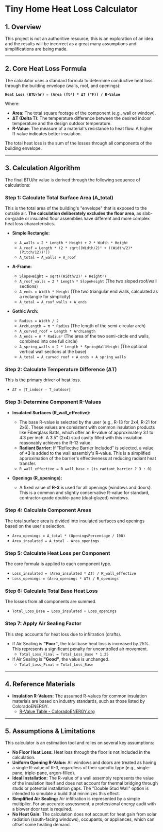 # Tiny Home Heat Loss Calculator

## 1. Overview

This project is not an authoritive resource, this is an exploration of an idea and the results will be incorrect as a great many assumptions and simplifications are being made.

---

## 2. Core Heat Loss Formula

The calculator uses a standard formula to determine conductive heat loss through the building envelope (walls, roof, and openings):

**`Heat Loss (BTU/hr) = (Area (ft²) * ΔT (°F)) / R-Value`**

Where:
- **Area**: The total square footage of the component (e.g., wall or window).
- **ΔT (Delta T)**: The temperature difference between the desired indoor temperature and the design outdoor temperature.
- **R-Value**: The measure of a material's resistance to heat flow. A higher R-value indicates better insulation.

The total heat loss is the sum of the losses through all components of the building envelope.

---

## 3. Calculation Algorithm

The final BTU/hr value is derived through the following sequence of calculations:

### Step 1: Calculate Total Surface Area (A_total)

This is the total area of the building's "envelope" that is exposed to the outside air. **The calculation deliberately excludes the floor area**, as slab-on-grade or insulated floor assemblies have different and more complex heat loss characteristics.

-   **Simple Rectangle:**
    -   `A_walls = 2 * Length * Height + 2 * Width * Height`
    -   `A_roof = Length * (2 * sqrt((Width/2)² + ((Width/2)*(Pitch/12))²))`
    -   `A_total = A_walls + A_roof`

-   **A-Frame:**
    -   `SlopeHeight = sqrt((Width/2)² + Height²)`
    -   `A_roof_walls = 2 * Length * SlopeHeight` (The two sloped roof/wall sections)
    -   `A_ends = Width * Height` (The two triangular end walls, calculated as a rectangle for simplicity)
    -   `A_total = A_roof_walls + A_ends`

-   **Gothic Arch:**
    -   `Radius = Width / 2`
    -   `ArchLength = π * Radius` (The length of the semi-circular arch)
    -   `A_curved_roof = Length * ArchLength`
    -   `A_ends = π * Radius²` (The area of the two semi-circle end walls, combined into one full circle)
    -   `A_spring_walls = 2 * Length * SpringWallHeight` (The optional vertical wall sections at the base)
    -   `A_total = A_curved_roof + A_ends + A_spring_walls`

### Step 2: Calculate Temperature Difference (ΔT)

This is the primary driver of heat loss.

-   `ΔT = |T_indoor - T_outdoor|`

### Step 3: Determine Component R-Values

-   **Insulated Surfaces (R_wall_effective):**
    -   The base R-value is selected by the user (e.g., R-13 for 2x4, R-21 for 2x6). These values are consistent with common insulation products like Fiberglass Batts, which offer an R-value of approximately 3.1 to 4.3 per inch. A 3.5" (2x4) stud cavity filled with this insulation reasonably achieves the R-13 value.
    -   **Radiant Barrier:** If "Reflective Barrier Included" is selected, a value of **+3** is added to the wall assembly's R-value. This is a simplified approximation of the barrier's effectiveness at reducing radiant heat transfer.
    -   `R_wall_effective = R_wall_base + (is_radiant_barrier ? 3 : 0)`

-   **Openings (R_openings):**
    -   A fixed value of **R-3** is used for all openings (windows and doors). This is a common and slightly conservative R-value for standard, contractor-grade double-pane (dual-glazed) windows.

### Step 4: Calculate Component Areas

The total surface area is divided into insulated surfaces and openings based on the user's selection.

-   `Area_openings = A_total * (OpeningsPercentage / 100)`
-   `Area_insulated = A_total - Area_openings`

### Step 5: Calculate Heat Loss per Component

The core formula is applied to each component type.

-   `Loss_insulated = (Area_insulated * ΔT) / R_wall_effective`
-   `Loss_openings = (Area_openings * ΔT) / R_openings`

### Step 6: Calculate Total Base Heat Loss

The losses from all components are summed.

-   `Total_Loss_Base = Loss_insulated + Loss_openings`

### Step 7: Apply Air Sealing Factor

This step accounts for heat loss due to infiltration (drafts).

-   If Air Sealing is **"Poor"**, the total base heat loss is increased by 25%. This represents a significant penalty for uncontrolled air movement.
    -   `Total_Loss_Final = Total_Loss_Base * 1.25`
-   If Air Sealing is **"Good"**, the value is unchanged.
    -   `Total_Loss_Final = Total_Loss_Base`

---

## 4. Reference Materials

-   **Insulation R-Values:** The assumed R-values for common insulation materials are based on industry standards, such as those listed by ColoradoENERGY.
    -   [R-Value Table - ColoradoENERGY.org](https://coloradoenergy.org/procorner/stuff/r-values.htm)

---

## 5. Assumptions & Limitations

This calculator is an estimation tool and relies on several key assumptions:

-   **No Floor Heat Loss:** Heat loss through the floor is not included in the calculation.
-   **Uniform Opening R-Value:** All windows and doors are treated as having a single R-value of R-3, regardless of their specific type (e.g., single-pane, triple-pane, argon-filled).
-   **Ideal Installation:** The R-value of a wall assembly represents the value of the insulation itself and does not account for thermal bridging through studs or potential installation gaps. The "Double Stud Wall" option is intended to simulate a build that minimizes this effect.
-   **Simplified Air Sealing:** Air infiltration is represented by a simple multiplier. For an accurate assessment, a professional energy audit with a blower door test is required.
-   **No Heat Gain:** The calculation does not account for heat gain from solar radiation (south-facing windows), occupants, or appliances, which can offset some heating demand.
